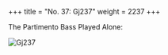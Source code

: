 +++
title = "No. 37: Gj237"
weight = 2237
+++

The Partimento Bass Played Alone:

![Gj237](/img/037DurNum.jpg)

